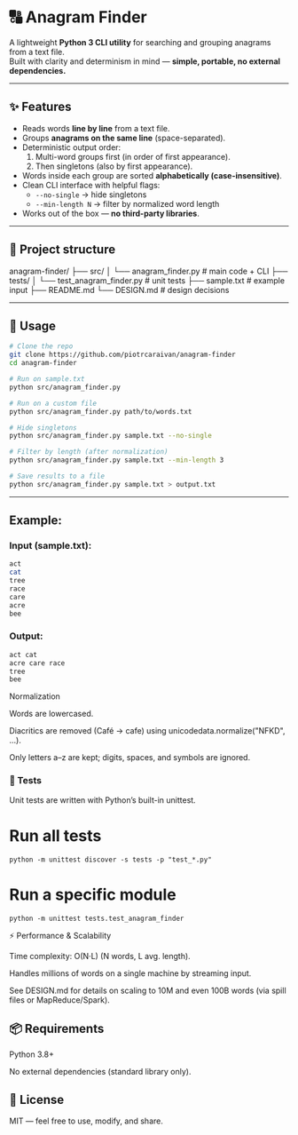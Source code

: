 # 🔠 Anagram Finder

A lightweight **Python 3 CLI utility** for searching and grouping anagrams from a text file.  
Built with clarity and determinism in mind — **simple, portable, no external dependencies.**

---

## ✨ Features
- Reads words **line by line** from a text file.
- Groups **anagrams on the same line** (space-separated).
- Deterministic output order:
  1. Multi-word groups first (in order of first appearance).
  2. Then singletons (also by first appearance).
- Words inside each group are sorted **alphabetically (case-insensitive)**.
- Clean CLI interface with helpful flags:
  - `--no-single` → hide singletons
  - `--min-length N` → filter by normalized word length
- Works out of the box — **no third-party libraries**.

---

## 📂 Project structure

anagram-finder/
├── src/
│ └── anagram_finder.py # main code + CLI
├── tests/
│ └── test_anagram_finder.py # unit tests
├── sample.txt # example input
├── README.md
└── DESIGN.md # design decisions



---

## 🚀 Usage

```bash
# Clone the repo
git clone https://github.com/piotrcaraivan/anagram-finder
cd anagram-finder

# Run on sample.txt
python src/anagram_finder.py

# Run on a custom file
python src/anagram_finder.py path/to/words.txt

# Hide singletons
python src/anagram_finder.py sample.txt --no-single

# Filter by length (after normalization)
python src/anagram_finder.py sample.txt --min-length 3

# Save results to a file
python src/anagram_finder.py sample.txt > output.txt
``` 

---

## Example:

### Input (sample.txt):
```bash
act
cat
tree
race
care
acre
bee
```

### Output:
```bash
act cat
acre care race
tree
bee
```

Normalization

Words are lowercased.

Diacritics are removed (Café → cafe) using unicodedata.normalize("NFKD", ...).

Only letters a–z are kept; digits, spaces, and symbols are ignored.


### 🧪 Tests

Unit tests are written with Python’s built-in unittest.

# Run all tests
```
python -m unittest discover -s tests -p "test_*.py"
```
# Run a specific module
```
python -m unittest tests.test_anagram_finder
```
⚡ Performance & Scalability

Time complexity: O(N·L) (N words, L avg. length).

Handles millions of words on a single machine by streaming input.

See DESIGN.md
 for details on scaling to 10M and even 100B words (via spill files or MapReduce/Spark).

## 📦 Requirements

Python 3.8+

No external dependencies (standard library only).

## 📝 License

MIT — feel free to use, modify, and share.
